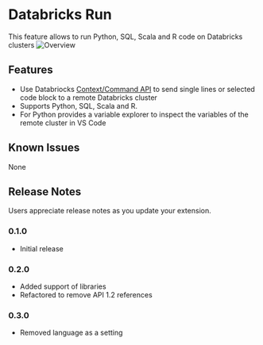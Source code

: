 # Databricks Run

This feature allows to run Python, SQL, Scala and R code on Databricks clusters
![Overview](./media/databricks-run-v0.1.0.gif)

## Features

- Use Databriocks [Context/Command API](https://docs.databricks.com/dev-tools/api/1.2/index.html#execution-context) to send single lines or selected code block to a remote Databricks cluster
- Supports Python, SQL, Scala and R.
- For Python provides a variable explorer to inspect the variables of the remote cluster in VS Code

## Known Issues

None

## Release Notes

Users appreciate release notes as you update your extension.

### 0.1.0

- Initial release

### 0.2.0

- Added support of libraries
- Refactored to remove API 1.2 references

### 0.3.0

- Removed language as a setting